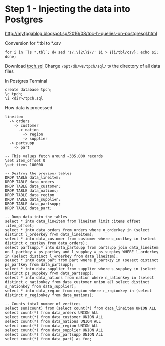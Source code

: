 # Step 1 - Injecting the data into Postgres
http://myfpgablog.blogspot.sg/2016/08/tpc-h-queries-on-postgresql.html

Conversion for *.tbl to *.csv
```
for i in `ls *.tbl`; do sed 's/.\{2\}$//' $i > ${i/tbl/csv}; echo $i; done;
```

Download [tpch.sql](https://drive.google.com/file/d/0Bx98V884cOiAMVlwb29qalRvYjA/view)
Change `/opt/db/ws/tpch/sql/` to the directory of all data files

In Postgres Terminal
```
create database tpch;
\c tpch;
\i <dir>/tpch.sql
```

How data is processed
```
lineitem 
  -> orders
    -> customer
      -> nation
        -> region
        -> supplier
  -> partsupp
    -> part
```

```
-- This values fetch around ~335,000 records
\set item_offset 0
\set items 100000

-- Destroy the previous tables
DROP TABLE data_lineitem;
DROP TABLE data_orders;
DROP TABLE data_customer;
DROP TABLE data_nations;
DROP TABLE data_region;
DROP TABLE data_supplier;
DROP TABLE data_partsupp;
DROP TABLE data_part;

-- Dump data into the tables
select * into data_lineitem from lineitem limit :items offset :item_offset;
select * into data_orders from orders where o_orderkey in (select distinct l_orderkey from data_lineitem);
select * into data_customer from customer where c_custkey in (select distinct o_custkey from data_orders);
select partsupp.* into data_partsupp from partsupp join data_lineitem on l_partkey = ps_partkey and l_suppkey = ps_suppkey WHERE l_orderkey in (select distinct l_orderkey from data_lineitem);
select * into data_part from part where p_partkey in (select distinct ps_partkey from data_partsupp);
select * into data_supplier from supplier where s_suppkey in (select distinct ps_suppkey from data_partsupp);
select * into data_nations from nation where n_nationkey in (select distinct c_nationkey from data_customer union all select distinct s_nationkey from data_supplier);
select * into data_region from region where r_regionkey in (select distinct n_regionkey from data_nations);

-- Counts total number of vertices
select sum(count) from (select count(*) from data_lineitem UNION ALL
select count(*) from data_orders UNION ALL
select count(*) from data_customer UNION ALL
select count(*) from data_nations UNION ALL
select count(*) from data_region UNION ALL
select count(*) from data_supplier UNION ALL
select count(*) from data_partsupp UNION ALL
select count(*) from data_part) as foo;
```
